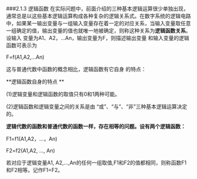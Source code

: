 ###2.1.3 逻辑函数 
在实际问题中，前面介绍的三种基本逻辑运算很少单独出现，通常总是以这些基本逻辑运算构成各种复杂的逻辑关系式。在数字系统的逻辑电路中，如果某一输出变量与一组输入变量存在着一定的对应关系，当输入变量取任意一组确定的值，输出变量的值也就唯一地被确定，则称这种关系为**逻辑函数关系**。设输入 变量为A1、A2，…An，输出变量为F，则描述输出变量 和输入变量的逻辑函数可表示为 <p>
F=f(A1,A2,…An) <p>
这与普通代数中函数的概念相比，逻辑函数有它自身 的特点： <p>
**逻辑函数自身的特点 **<p>
(1)逻辑变量和逻辑函数的取值只有0和1两种可能。 <p>
(2)逻辑函数和逻辑变量之间的关系是由 “或”、“与”、“非”三种基本逻辑运算决定的。 <p>
**逻辑代数的函数和普通代数的函数一样，存在相等的问题。设有两个逻辑函数：**<p> F1=f1(A1,A2，…，An)<p>
 F2=f2(A1,A2, …, An) <p>
若对应于逻辑变量A1, A2,…,An的任何一组取值,F1和F2的值都相同，则称函数F1和F2相等。记作F1=F2。 
